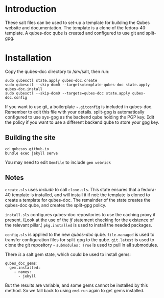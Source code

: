 # Introduction
These salt files can be used to set-up a template for building the Qubes website and documentation.
The template is a clone of the fedora-40 template.
A qubes-doc qube is created and configured to use git and split-gpg.

# Installation
Copy the qubes-doc directory to /srv/salt, then run:
```
sudo qubesctl state.apply qubes-doc.create
sudo qubesctl --skip-dom0 --targets=template-qubes-doc state.apply qubes-doc.install  
sudo qubesctl --skip-dom0 --targets=qubes-doc state.apply qubes-doc.config
```

If you want to use git, a boilerplate `~.gitconfig` is included in qubes-doc.
Remember to edit this file with your details.
split-gpg is automatically configured to use sys-gpg as the backend qube holding the PGP key.
Edit the policy if you want to use a different backend qube to store your gpg key.

## Building the site
```
cd qubesos.github.io
bundle exec jekyll serve
```
You may need to edit `Gemfile` to include `gem webrick`

## Notes

`create.sls` uses *include* to call `clone.sls`. This state ensures that a fedora-40 template is installed, and will install it if not: the template is cloned to create a template for qubes-doc. The remainder of the state creates the qubes-doc qube, and creates the split-gpg policy.

`install.sls` configures qubes-doc repositories to use the caching proxy if present. (Look at the use of the *if* statement checking for the existence of the relevant pillar.)
`pkg.installed` is used to install the needed packages.

`config.sls` is applied to the new *qubes-doc* qube.
`file.managed` is used to transfer configuration files for split-gpg to the qube.
`git.latest` is used to clone the git repository - `submodules: True` is used to pull in all submodules.

There *is* a salt gem state, which could be used to install gems:  
```
qubes_doc_gems:
  gem.installed:
    - names:
      - jekyll
```
But the results are variable, and some gems cannot be installed by this method.
So we fall back to using `cmd.run` again to get gems installed.

